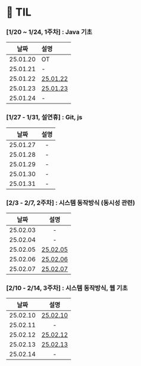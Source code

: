 # 🎈 TIL

### [1/20 ~ 1/24, 1주차] : Java 기초
   
|날짜|설명|
|:---:|:---|
|25.01.20|OT|
|25.01.21|-|
|25.01.22|[25.01.22](Jan./2025-01-22.md)|
|25.01.23|[25.01.23](Jan./2025-01-23.md)|
|25.01.24|-|

### [1/27 - 1/31, 설연휴] : Git, js

|날짜|설명|
|:---:|:---:|
|25.01.27|-|
|25.01.28|-|
|25.01.29|-|
|25.01.30|-|
|25.01.31|-|

### [2/3 - 2/7, 2주차] : 시스템 동작방식 (동시성 관련)

|날짜|설명|
|:---:|:---:|
|25.02.03|-|
|25.02.04|-|
|25.02.05|[25.02.05](Jan./2025-02-05.md)|
|25.02.06|[25.02.06](Jan./2025-02-06.md)|
|25.02.07|[25.02.07](Jan./2025-02-07.md)|

### [2/10 - 2/14, 3주차] : 시스템 동작방식, 웹 기초

|날짜|설명|
|:---:|:---:|
|25.02.10|[25.02.10](Jan./2025-02-10.md)|
|25.02.11|-|
|25.02.12|[25.02.12](Jan./2025-02-12.md)|
|25.02.13|[25.02.13](Jan./2025-02-13.md)|
|25.02.14|-|

